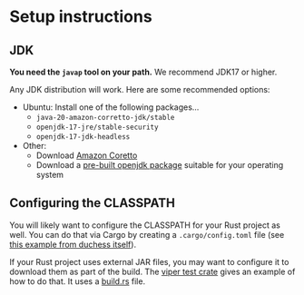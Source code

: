 # Setup instructions

## JDK

**You need the `javap` tool on your path.** We recommend JDK17 or higher.

Any JDK distribution will work. Here are some recommended options:

* Ubuntu: Install one of the following packages...
    * `java-20-amazon-corretto-jdk/stable`
    * `openjdk-17-jre/stable-security`
    * `openjdk-17-jdk-headless` 
* Other:
    * Download [Amazon Coretto](https://aws.amazon.com/corretto/?filtered-posts.sort-by=item.additionalFields.createdDate&filtered-posts.sort-order=desc)
    * Download a [pre-built openjdk package](https://openjdk.org/install/) suitable for your operating system

## Configuring the CLASSPATH

You will likely want to configure the CLASSPATH for your Rust project as well. You can do that via Cargo by creating a `.cargo/config.toml` file (see [this example from duchess itself](https://github.com/duchess-rs/duchess/blob/main/.cargo/config.toml)).

If your Rust project uses external JAR files, you may want to configure it to download them as part of the build. The [viper test crate](https://github.com/duchess-rs/duchess/tree/main/test-crates/viper) gives an example of how to do that. It uses a [build.rs](https://github.com/duchess-rs/duchess/blob/main/test-crates/viper/build.rs) file.